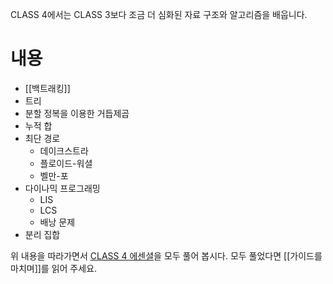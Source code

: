 CLASS 4에서는 CLASS 3보다 조금 더 심화된 자료 구조와 알고리즘을 배웁니다.
# 내용
- [[백트래킹]]
- 트리
- 분할 정복을 이용한 거듭제곱
- 누적 합
- 최단 경로
    - 데이크스트라
    - 플로이드-워셜
    - 벨만-포
- 다이나믹 프로그래밍
    - LIS
    - LCS
    - 배낭 문제
- 분리 집합

위 내용을 따라가면서 [CLASS 4 에센셜](https://solved.ac/class/3e)을 모두 풀어 봅시다.
모두 풀었다면 [[가이드를 마치며]]를 읽어 주세요.